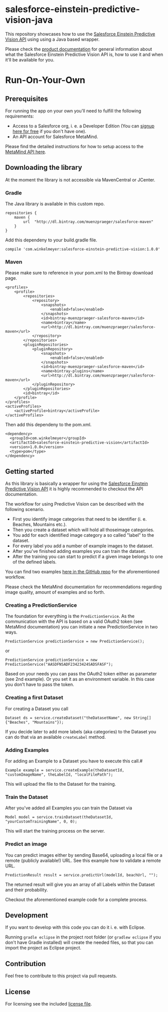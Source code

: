# salesforce-einstein-predictive-vision-java

This repository showcases how to use the [Salesforce Einstein Predictive Vision API](http://docs.metamind.io/v1/docs) using using a Java based wrapper.

Please check the [product documentation](http://docs.metamind.io/v1/docs) for general information about what the Salesforce Einstein Predictive Vision API is, how to use it and when it'll be available for you.


# Run-On-Your-Own

## Prerequisites

For running the app on your own you'll need to fulfill the following requirements:
* Access to a Salesforce org, i. e. a Developer Edition (You can [signup here for free](https://developer.salesforce.com/signup) if you don't have one).
* An API account for Salesforce MetaMind.

Please find the detailed instructions for how to setup access to the [MetaMind API here](http://docs.metamind.io/docs/what-you-need-to-call-api).

## Downloading the library

At the moment the library is not accessible via MavenCentral or JCenter.

### Gradle

The Java library is available in this custom repo.

```
repositories {
    maven {
        url  "http://dl.bintray.com/muenzpraeger/salesforce-maven" 
    }
}
```

Add this dependeny to your build.gradle file.

```
compile 'com.winkelmeyer:salesforce-einstein-predictive-vision:1.0.0'
```

### Maven

Please make sure to reference in your pom.xml to the Bintray download page.

```
<profiles>
    <profile>
        <repositories>
            <repository>
                <snapshots>
                    <enabled>false</enabled>
                </snapshots>
                <id>bintray-muenzpraeger-salesforce-maven</id>
                <name>bintray</name>
                <url>http://dl.bintray.com/muenzpraeger/salesforce-maven</url>
            </repository>
        </repositories>
        <pluginRepositories>
            <pluginRepository>
                <snapshots>
                    <enabled>false</enabled>
                </snapshots>
                <id>bintray-muenzpraeger-salesforce-maven</id>
                <name>bintray-plugins</name>
                <url>http://dl.bintray.com/muenzpraeger/salesforce-maven</url>
            </pluginRepository>
        </pluginRepositories>
        <id>bintray</id>
    </profile>
</profiles>
<activeProfiles>
    <activeProfile>bintray</activeProfile>
</activeProfiles>
```

Then add this dependeny to the pom.xml.

```
<dependency>
  <groupId>com.winkelmeyer</groupId>
  <artifactId>salesforce-einstein-predictive-vision</artifactId>
  <version>1.0.0</version>
  <type>pom</type>
</dependency>
```

## Getting started

As this library is basically a wrapper for using the [Salesforce Einstein Predictive Vision API](http://docs.metamind.io/v1/docs) it is highly recommended to checkout the API documentation.

The workflow for using Predictive Vision can be described with the following scenario.

* First you identify image categories that need to be identifier (i. e. Beaches, Mountains etc.).
* Then you create a dataset which will hold all thoseimage categories.
* You add for each identified image category a so called "label" to the dataset.
* For every label you add a number of example images to the dataset.
* After you've finished adding examples you can train the dataset.
* After the training you can start to predict if a given image belongs to one of the defined labels.

You can find two examples [here in the GitHub repo](https://github.com/muenzpraeger/salesforce-einstein-predictive-vision/tree/master/java/src/test/java/com/winkelmeyer/salesforce/predictivevision/tests) for the aforementioned workflow.

Please check the MetaMind documentation for recommendations regarding image quality, amount of examples and so forth.

### Creating a PredictionService

The foundation for everything is the `PredictionService`. As the communication with the API is based on a valid OAuth2 token (see MetaMind documentation) you can initiate a new PredictionService in two ways.

```
PredictionService predictionService = new PredictionService();
```
or
```
PredictionService predictionService = new PredictionService("AASDFNSADF23423424SADSFASF");
```

Based on your needs you can pass the OAuth2 token either as parameter (see 2nd example). Or you set it as an environment variable. In this case you don't have to pass the token.

### Creating a first Dataset

For creating a Dataset you call
```
Dataset ds = service.createDataset("theDatasetName", new String[]{"Beaches", "Mountains"});
```
If you decide later to add more labels (aka categories) to the Dataset you can do that via an available `createLabel` method.

### Adding Examples

For adding an Example to a Dataset you have to execute this call.#
```
Example example = service.createExample(theDatasetId, "customImageName", theLabelId, "localFilePath");
```
This will upload the file to the Dataset for the training.

### Train the Dataset

After you've added all Examples you can train the Dataset via
```
Model model = service.trainDataset(theDatasetId, "yourCustomTrainingName", 0, 0);
```
This will start the training process on the server.

### Predict an image

You can predict images either by sending Base64, uploading a local file or a remote (publicly available!) URL. See this example how to validate a remote URL.

```
PredictionResult result = service.predictUrl(modelId, beachUrl, "");
```

The returned result will give you an array of all Labels within the Dataset and their probability.

Checkout the aforementioned example code for a complete process.

## Development

If you want to develop with this code you can do it i. e. with Eclipse.

Running `gradle eclipse` in the project root folder (or `gradlew eclipse` if you don't have Gradle installed) will create the needed files, so that you can import the project as Eclipse project.

## Contribution

Feel free to contribute to this project via pull requests.

## License

For licensing see the included [license file](https://github.com/muenzpraeger/salesforce-einstein-predictive-vision/blob/master/LICENSE.md).
